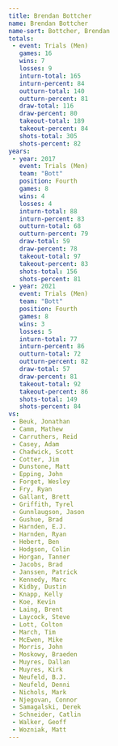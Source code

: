 ```yaml
---
title: Brendan Bottcher
name: Brendan Bottcher
name-sort: Bottcher, Brendan
totals:
 - event: Trials (Men)
   games: 16
   wins: 7
   losses: 9
   inturn-total: 165
   inturn-percent: 84
   outturn-total: 140
   outturn-percent: 81
   draw-total: 116
   draw-percent: 80
   takeout-total: 189
   takeout-percent: 84
   shots-total: 305
   shots-percent: 82
years:
 - year: 2017
   event: Trials (Men)
   team: "Bott"
   position: Fourth
   games: 8
   wins: 4
   losses: 4
   inturn-total: 88
   inturn-percent: 83
   outturn-total: 68
   outturn-percent: 79
   draw-total: 59
   draw-percent: 78
   takeout-total: 97
   takeout-percent: 83
   shots-total: 156
   shots-percent: 81
 - year: 2021
   event: Trials (Men)
   team: "Bott"
   position: Fourth
   games: 8
   wins: 3
   losses: 5
   inturn-total: 77
   inturn-percent: 86
   outturn-total: 72
   outturn-percent: 82
   draw-total: 57
   draw-percent: 81
   takeout-total: 92
   takeout-percent: 86
   shots-total: 149
   shots-percent: 84
vs:
 - Beuk, Jonathan
 - Camm, Mathew
 - Carruthers, Reid
 - Casey, Adam
 - Chadwick, Scott
 - Cotter, Jim
 - Dunstone, Matt
 - Epping, John
 - Forget, Wesley
 - Fry, Ryan
 - Gallant, Brett
 - Griffith, Tyrel
 - Gunnlaugson, Jason
 - Gushue, Brad
 - Harnden, E.J.
 - Harnden, Ryan
 - Hebert, Ben
 - Hodgson, Colin
 - Horgan, Tanner
 - Jacobs, Brad
 - Janssen, Patrick
 - Kennedy, Marc
 - Kidby, Dustin
 - Knapp, Kelly
 - Koe, Kevin
 - Laing, Brent
 - Laycock, Steve
 - Lott, Colton
 - March, Tim
 - McEwen, Mike
 - Morris, John
 - Moskowy, Braeden
 - Muyres, Dallan
 - Muyres, Kirk
 - Neufeld, B.J.
 - Neufeld, Denni
 - Nichols, Mark
 - Njegovan, Connor
 - Samagalski, Derek
 - Schneider, Catlin
 - Walker, Geoff
 - Wozniak, Matt
---
```

